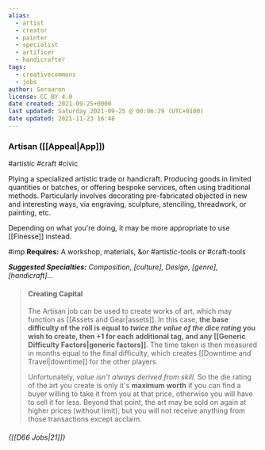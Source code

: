 ```yaml
---
alias:
  - artist
  - creator
  - painter
  - specialist
  - artificer
  - handicrafter
tags:
  - creativecommons
  - jobs
author: Seraaron
license: CC BY 4.0
date created: 2021-09-25+0000
last updated: Saturday 2021-09-25 @ 00:06:29 (UTC+0100)
date updated: 2021-11-23 16:48
---
```


### Artisan ([[Appeal|App]])

#artistic #craft #civic

Plying a specialized artistic trade or handicraft. Producing goods in limited quantities or batches, or offering bespoke services, often using traditional methods. Particularly involves decorating pre-fabricated objected in new and interesting ways, via engraving, sculpture, stenciling, threadwork, or painting, etc.

Depending on what you're doing, it may be more appropriate to use [[Finesse]] instead.

#imp **Requires:** A workshop, materials, &or #artistic-tools or #craft-tools

_**Suggested Specialties:** Composition, [culture], Design, [genre], [handicraft]..._

> #### Creating Capital
>
> The Artisan job can be used to create works of art, which may function as [[Assets and Gear|assets]]. In this case, **the base difficulty of the roll is equal to _twice the value of the dice rating_ you wish to create, then +1 for each additional tag, and any [[Generic Difficulty Factors|generic factors]]**. The time taken is then measured in months equal to the final difficulty, which creates [[Downtime and Travel|downtime]] for the other players.
>
> Unfortunately, _value isn't always derived from skill_. So the die rating of the art you create is only it's **maximum worth** if you can find a buyer willing to take it from you at that price, otherwise you will have to sell it for less. Beyond that point, the art may be sold on again at higher prices (without limit), but you will not receive anything from those transactions except acclaim.

###### {[[D66 Jobs|21]]}
